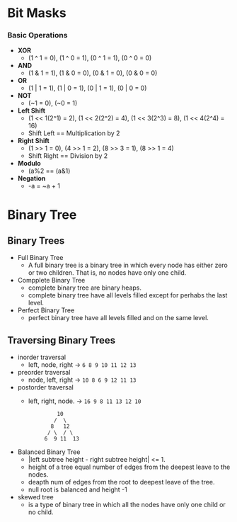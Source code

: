 # Bit Masks 

### Basic Operations 
- **XOR** 
    - (1 ^ 1 = 0), (1 ^ 0 = 1), (0 ^ 1 = 1), (0 ^ 0 = 0) 
- **AND**  
    - (1 & 1 = 1), (1 & 0 = 0), (0 & 1 = 0), (0 & 0 = 0)
- **OR**
    - (1 | 1 = 1), (1 | 0 = 1), (0 | 1 = 1), (0 | 0 = 0) 
- **NOT**
    - (~1 = 0), (~0 = 1)
- **Left Shift**
    - (1 << 1(2^1) = 2), (1 << 2(2^2) = 4), (1 << 3(2^3) = 8), (1 << 4(2^4) = 16)  
    - Shift Left == Multiplication by 2
- **Right Shift**
    - (1 >> 1 = 0), (4 >> 1 = 2), (8 >> 3 = 1), (8 >> 1 = 4) 
    - Shift Right == Division by 2 
- **Modulo**
    - (a%2 == (a&1) 
- **Negation**
    - -a = ~a + 1 
    





# Binary Tree 

## Binary Trees
- Full Binary Tree
    * A full binary tree is a binary tree in which every node has either zero or two children. That is, no nodes have
only one child. 
- Compplete Binary Tree  
    * complete binary tree are binary heaps. 
    * complete binary tree have all levels filled except for perhabs the last level.
- Perfect Binary Tree 
    * perfect binary tree have all levels filled and on the same level.
## Traversing Binary Trees 
 - inorder traversal 
    * left, node, right     -> `6 8 9 10 11 12 13`
 - preorder traversal   
    * node, left, right     -> `10 8 6 9 12 11 13` 
 - postorder traversal 
    * left, right, node.    -> `16 9 8 11 13 12 10` 

                   10
                  /  \ 
                 8   12  
                / \  / \ 
               6  9 11  13 

- Balanced Binary Tree 
    * |left subtree height - right subtree height| <= 1.
    * height of a tree equal number of edges from the deepest leave to the nodes. 
    * deapth num of edges from the root to deepest leave of the tree. 
    * null root is balanced and height -1
- skewed tree 
    * is a type of binary tree in which all the nodes have only one child or no child. 
